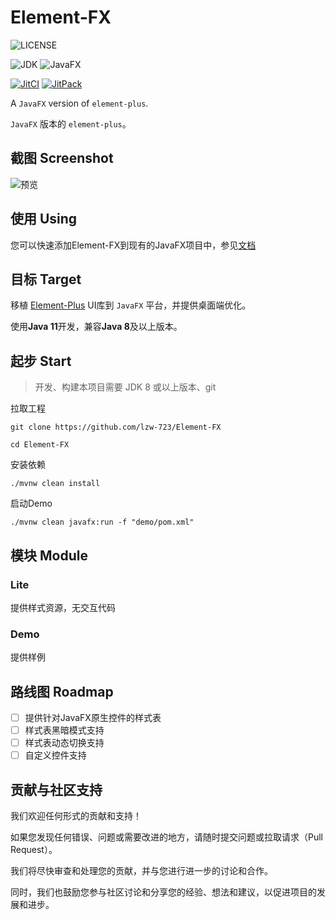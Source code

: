 # Element-FX

![LICENSE](https://img.shields.io/badge/License-MIT-lightskyblue)

![JDK](https://img.shields.io/badge/JDK-%3E=8-blue)
![JavaFX](https://img.shields.io/badge/JavaFX-Any-pink)

[![JitCI](https://jitci.com/gh/lzw-723/Element-FX/svg)](https://jitci.com/gh/lzw-723/Element-FX)
[![JitPack](https://jitpack.io/v/lzw-723/Element-FX.svg)](https://jitpack.io/#lzw-723/Element-FX)

A `JavaFX` version of `element-plus`.

`JavaFX` 版本的 `element-plus`。

## 截图 Screenshot

![预览](https://i.niupic.com/images/2023/12/13/dDBf.png)

## 使用 Using

您可以快速添加Element-FX到现有的JavaFX项目中，参见[文档](./setup)

## 目标 Target

移植 [Element-Plus](https://element-plus.org) UI库到 `JavaFX` 平台，并提供桌面端优化。

使用**Java 11**开发，兼容**Java 8**及以上版本。

## 起步 Start

> 开发、构建本项目需要 JDK 8 或以上版本、git

拉取工程

```shell
git clone https://github.com/lzw-723/Element-FX

cd Element-FX
```

安装依赖

```shell
./mvnw clean install
```

启动Demo

```shell
./mvnw clean javafx:run -f "demo/pom.xml"
```

## 模块 Module

### Lite

提供样式资源，无交互代码

### Demo

提供样例

## 路线图 Roadmap

* [ ] 提供针对JavaFX原生控件的样式表
* [ ] 样式表黑暗模式支持
* [ ] 样式表动态切换支持
* [ ] 自定义控件支持

## 贡献与社区支持

我们欢迎任何形式的贡献和支持！

如果您发现任何错误、问题或需要改进的地方，请随时提交问题或拉取请求（Pull Request）。

我们将尽快审查和处理您的贡献，并与您进行进一步的讨论和合作。

同时，我们也鼓励您参与社区讨论和分享您的经验、想法和建议，以促进项目的发展和进步。
